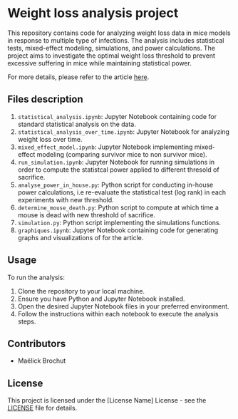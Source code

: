 # Weight loss analysis project

This repository contains code for analyzing weight loss data in mice models in response to multiple type of infections. The analysis includes statistical tests, mixed-effect modeling, simulations, and power calculations. The project aims to investigate the optimal weight loss threshold to prevent excessive suffering in mice while maintaining statistical power.


For more details, please refer to the article [here](link_to_article).

## Files description

1. `statistical_analysis.ipynb`: Jupyter Notebook containing code for standard statistical analysis on the data.
2. `statistical_analysis_over_time.ipynb`: Jupyter Notebook for analyzing weight loss over time.
3. `mixed_effect_model.ipynb`: Jupyter Notebook implementing mixed-effect modeling (comparing survivor mice to non survivor mice).
4. `run_simulation.ipynb`: Jupyter Notebook for running simulations in order to compute the statistcal power applied to different thresold of sacrifice.
5. `analyse_power_in_house.py`: Python script for conducting in-house power calculations, i.e re-evaluate the statistical test (log rank) in each experiments with new threshold.
6. `determine_mouse_death.py`: Python script to compute at which time a mouse is dead with new threshold of sacrifice.
7. `simulation.py`: Python script implementing the simulations functions.
8. `graphiques.ipynb`: Jupyter Notebook containing code for generating graphs and visualizations of for the article.

## Usage

To run the analysis:

1. Clone the repository to your local machine.
2. Ensure you have Python and Jupyter Notebook installed.
3. Open the desired Jupyter Notebook files in your preferred environment.
4. Follow the instructions within each notebook to execute the analysis steps.

## Contributors

- Maëlick Brochut

## License

This project is licensed under the [License Name] License - see the [LICENSE](LICENSE) file for details.
